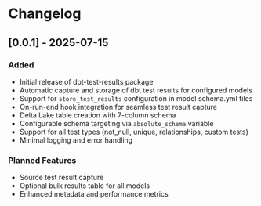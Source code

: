# Changelog

## [0.0.1] - 2025-07-15

### Added
- Initial release of dbt-test-results package
- Automatic capture and storage of dbt test results for configured models
- Support for `store_test_results` configuration in model schema.yml files
- On-run-end hook integration for seamless test result capture
- Delta Lake table creation with 7-column schema
- Configurable schema targeting via `absolute_schema` variable
- Support for all test types (not_null, unique, relationships, custom tests)
- Minimal logging and error handling

### Planned Features
- Source test result capture
- Optional bulk results table for all models
- Enhanced metadata and performance metrics